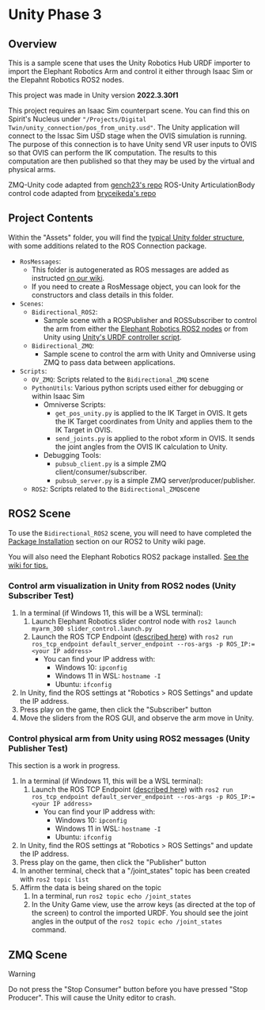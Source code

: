 # Unity Phase 3

## Overview 
This is a sample scene that uses the Unity Robotics Hub URDF importer to import the Elephant Robotics Arm and control it either through Isaac Sim or the Elepahnt Robotics ROS2 nodes. 

This project was made in Unity version **2022.3.30f1**

This project requires an Isaac Sim counterpart scene. You can find this on Spirit's Nucleus under `"/Projects/Digital Twin/unity_connection/pos_from_unity.usd"`. The Unity application will connect to the Issac Sim USD stage when the OVIS simulation is running. The purpose of this connection is to have Unity send VR user inputs to OVIS so that OVIS can perform the IK computation. The results to this computation are then published so that they may be used by the virtual and physical arms. 

ZMQ-Unity code adapted from [gench23's repo](https://github.com/gench23/unity-zeromq-client)
ROS-Unity ArticulationBody control code adapted from [bryceikeda's repo](https://github.com/bryceikeda/SpotTutorial)

## Project Contents

Within the "Assets" folder, you will find the [typical Unity folder structure](https://github.com/uic-evl/digital-twin/tree/main/Unity#file-structure), with some additions related to the ROS Connection package. 

* `RosMessages`:
  * This folder is autogenerated as ROS messages are added as instructed [on our wiki](https://github.com/uic-evl/digital-twin/wiki/Connecting-Unity-to-ROS2-on-Ubuntu-and-Windows-10). 
  * If you need to create a RosMessage object, you can look for the constructors and class details in this folder. 
* `Scenes`:
  * `Bidirectional_ROS2`: 
    * Sample scene with a ROSPublisher and ROSSubscriber to control the arm from either the [Elephant Robotics ROS2 nodes](https://github.com/elephantrobotics/mycobot_ros2) or from Unity using [Unity's URDF controller script](https://github.com/Unity-Technologies/Unity-Robotics-Hub/blob/main/tutorials/urdf_importer/urdf_tutorial.md#using-the-controller). 
  * `Bidirectional_ZMQ`:
    * Sample scene to control the arm with Unity and Omniverse using ZMQ to pass data between applications. 
* `Scripts`:
  * `OV_ZMQ`: Scripts related to the `Bidirectional_ZMQ` scene
  * `PythonUtils`: Various python scripts used either for debugging or within Isaac Sim
    * Omniverse Scripts:
        * `get_pos_unity.py` is applied to the IK Target in OVIS. It gets the IK Target coordinates from Unity and applies them to the IK Target in OVIS. 
        * `send_joints.py` is applied to the robot xform in OVIS. It sends the joint angles from the OVIS IK calculation to Unity. 
    * Debugging Tools:
        * `pubsub_client.py` is a simple ZMQ client/consumer/subscriber.
        * `pubsub_server.py` is a simple ZMQ server/producer/publisher.
  * `ROS2`: Scripts related to the `Bidirectional_ZMQ`scene

## ROS2 Scene

To use the `Bidirectional_ROS2` scene, you will need to have completed the [Package Installation](https://github.com/uic-evl/digital-twin/wiki/Connecting-Unity-to-ROS2-on-Ubuntu-and-Windows-10#package-installation) section on our ROS2 to Unity wiki page. 

You will also need the Elephant Robotics ROS2 package installed. [See the wiki for tips.](https://github.com/uic-evl/digital-twin/wiki/Elephant-Robotics-Arms)

### Control arm visualization in Unity from ROS2 nodes (Unity Subscriber Test)
1. In a terminal (if Windows 11, this will be a WSL terminal):
   1. Launch Elephant Robotics slider control node with `ros2 launch myarm_300 slider_control.launch.py` 
   2. Launch the ROS TCP Endpoint ([described here](https://github.com/uic-evl/digital-twin/wiki/Connecting-Unity-to-ROS2-on-Ubuntu-and-Windows-10)) with `ros2 run ros_tcp_endpoint default_server_endpoint --ros-args -p ROS_IP:=<your IP address>`
      * You can find your IP address with:
        * Windows 10: `ipconfig`
        * Windows 11 in WSL: `hostname -I`
        * Ubuntu: `ifconfig`
2. In Unity, find the ROS settings at "Robotics > ROS Settings" and update the IP address. 
3. Press play on the game, then click the "Subscriber" button
4. Move the sliders from the ROS GUI, and observe the arm move in Unity. 

### Control physical arm from Unity using ROS2 messages (Unity Publisher Test)

This section is a work in progress. 

1. In a terminal (if Windows 11, this will be a WSL terminal):
   1. Launch the ROS TCP Endpoint ([described here](https://github.com/uic-evl/digital-twin/wiki/Connecting-Unity-to-ROS2-on-Ubuntu-and-Windows-10)) with `ros2 run ros_tcp_endpoint default_server_endpoint --ros-args -p ROS_IP:=<your IP address>`
      * You can find your IP address with:
        * Windows 10: `ipconfig`
        * Windows 11 in WSL: `hostname -I`
        * Ubuntu: `ifconfig`
2. In Unity, find the ROS settings at "Robotics > ROS Settings" and update the IP address. 
3. Press play on the game, then click the "Publisher" button
4. In another terminal, check that a "/joint_states" topic has been created with `ros2 topic list`
5. Affirm the data is being shared on the topic
   1. In a terminal, run `ros2 topic echo /joint_states`
   2. In the Unity Game view, use the arrow keys (as directed at the top of the screen) to control the imported URDF. You should see the joint angles in the output of the `ros2 topic echo /joint_states` command. 

## ZMQ Scene

> [!WARNING]  
> Do not press the "Stop Consumer" button before you have pressed "Stop Producer". This will cause the Unity editor to crash. 
